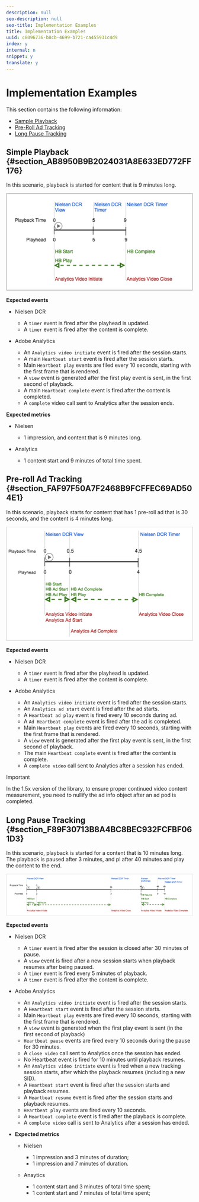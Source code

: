 ```yaml
---
description: null
seo-description: null
seo-title: Implementation Examples
title: Implementation Examples
uuid: c8096736-b8cb-4699-b721-ca455931c4d9
index: y
internal: n
snippet: y
translate: y
---
```


# Implementation Examples

This section contains the following information:

* [Sample Playback](../../nielsen-partnership/dcr-impl/dcr_impl-examples.md#section_AB8950B9B2024031A8E633ED772FF176) 
* [Pre-Roll Ad Tracking](../../nielsen-partnership/dcr-impl/dcr_impl-examples.md#section_FAF97F50A7F2468B9FCFFEC69AD504E1) 
* [Long Pause Tracking](../../nielsen-partnership/dcr-impl/dcr_impl-examples.md#section_F89F30713B8A4BC8BEC932FCFBF061D3)

## Simple Playback {#section_AB8950B9B2024031A8E633ED772FF176}

In this scenario, playback is started for content that is 9 minutes long.

<a id="fig_E0A6EEEA442144CB9D238D07EF4E5D70"></a>

![](assets/nielsen-Tracking-Example-Simple-Playback.png)

**Expected events**

* Nielsen DCR

    * A `timer` event is fired after the playhead is updated. 
    * A `timer` event is fired after the content is complete.

* Adobe Analytics

    * An `Analytics video initiate` event is fired after the session starts. 
    * A main `Heartbeat start` event is fired after the session starts. 
    * Main `Heartbeat play` events are filed every 10 seconds, starting with the first frame that is rendered. 
    * A `view` event is generated after the first play event is sent, in the first second of playback. 
    * A main `Heartbeat complete` event is fired after the content is completed. 
    * A `complete` video call sent to Analytics after the session ends.

**Expected metrics**

* Nielsen

    * 1 impression, and content that is 9 minutes long.

* Analytics

    * 1 content start and 9 minutes of total time spent.

## Pre-roll Ad Tracking {#section_FAF97F50A7F2468B9FCFFEC69AD504E1}

In this scenario, playback starts for content that has 1 pre-roll ad that is 30 seconds, and the content is 4 minutes long.

<a id="fig_664B9557BC344186A8332CEBF8CF1818"></a>

![](assets/nielsen-Tracking-Example-Pre-Roll-Ad.png)

**Expected events**

* Nielsen DCR

    * A `timer` event is fired after the playhead is updated. 
    * A `timer` event is fired after the content is complete.

* Adobe Analytics

    * An `Analytics video initiate` event is fired after the session starts. 
    * An `Analytics ad start` event is fired after the ad starts. 
    * A `Heartbeat ad play` event is fired every 10 seconds during ad. 
    * A `Ad Heartbeat complete` event is fired after the ad is completed. 
    * Main `Heartbeat play` events are fired every 10 seconds, starting with the first frame that is rendered. 
    * A `view` event is generated after the first play event is sent, in the first second of playback. 
    * The main `Heartbeat complete` event is fired after the content is complete. 
    * A `complete video` call sent to Analytics after a session has ended.

>[!IMPORTANT]
>
>In the 1.5x version of the library, to ensure proper continued video content measurement, you need to nullify the ad info object after an ad pod is completed.

## Long Pause Tracking {#section_F89F30713B8A4BC8BEC932FCFBF061D3}

In this scenario, playback is started for a content that is 10 minutes long. The playback is paused after 3 minutes, and pl after 40 minutes and play the content to the end.

<a id="fig_A72914F838B148BEB8E6BB9CAE127144"></a>

![](assets/nielsen-Tracking-Example-Long-Pause.png)

**Expected events**

* Nielsen DCR

    * A `timer` event is fired after the session is closed after 30 minutes of pause. 
    * A `view` event is fired after a new session starts when playback resumes after being paused. 
    * A `timer` event is fired every 5 minutes of playback. 
    * A `timer` event is fired after the content is complete.

* Adobe Analytics

    * An `Analytics video initiate` event is fired after the session starts. 
    * A `Heartbeat start` event is fired after the session starts. 
    * Main `Heartbeat play` events are fired every 10 seconds, starting with the first frame that is rendered. 
    * A `view` event is generated when the first play event is sent (in the first second of playback) 
    * `Heartbeat pause` events are fired every 10 seconds during the pause for 30 minutes. 
    * A `close video` call sent to Analytics once the session has ended. 
    * No Heartbeat event is fired for 10 minutes until playback resumes. 
    * An `Analytics video initiate` event is fired when a new tracking session starts, after which the playback resumes (including a new SID). 
    * A `Heartbeat start` event is fired after the session starts and playback resumes. 
    * A `Heartbeat resume` event is fired after the session starts and playback resumes. 
    * `Heartbeat play` events are fired every 10 seconds. 
    * A `Heartbeat complete` event is fired after the playback is complete. 
    * A `complete video` call is sent to Analytics after a session has ended.

* **Expected metrics**

    * Nielsen

        * 1 impression and 3 minutes of duration; 
        * 1 impression and 7 minutes of duration.

    * Anaytics

        * 1 content start and 3 minutes of total time spent; 
        * 1 content start and 7 minutes of total time spent;

